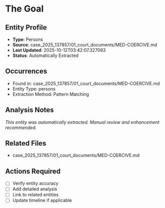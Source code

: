 # The Goal

## Entity Profile
- **Type**: Persons
- **Source**: case_2025_137857/01_court_documents/MED-COERCIVE.md
- **Last Updated**: 2025-10-12T03:42:07.327083
- **Status**: Automatically Extracted

## Occurrences
- Found in: case_2025_137857/01_court_documents/MED-COERCIVE.md
- Entity Type: persons
- Extraction Method: Pattern Matching

## Analysis Notes
*This entity was automatically extracted. Manual review and enhancement recommended.*

## Related Files
- case_2025_137857/01_court_documents/MED-COERCIVE.md

## Actions Required
- [ ] Verify entity accuracy
- [ ] Add detailed analysis
- [ ] Link to related entities
- [ ] Update timeline if applicable
